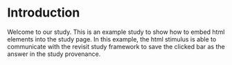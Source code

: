 # Introduction

Welcome to our study. This is an example study to show how to embed html elements into the study page. In this example, the html stimulus is able to communicate with the revisit study framework to save the clicked bar as the answer in the study provenance.
